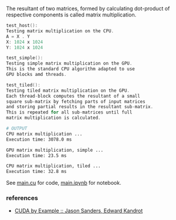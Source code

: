 The resultant of two matrices, formed by calculating
dot-product of respective components is called matrix
multiplication.

```c
test_host():
Testing matrix multiplication on the CPU.
A = X . Y
X: 1024 x 1024
Y: 1024 x 1024
```

```c
test_simple():
Testing simple matrix multiplication on the GPU.
This is the standard CPU algorithm adapted to use
GPU blocks amd threads.
```

```c
test_tiled():
Testing tiled matrix multiplication on the GPU.
Each thread-block computes the resultant of a small
square sub-matrix by fetching parts of input matrices
and storing partial results in the resultant sub-matrix.
This is repeated for all sub-matrices until full
matrix multiplication is calculated.
```

```bash
# OUTPUT
CPU matrix multiplication ...
Execution time: 3078.0 ms

GPU matrix multiplication, simple ...
Execution time: 23.5 ms

CPU matrix multiplication, tiled ...
Execution time: 32.8 ms
```

See [main.cu] for code, [main.ipynb] for notebook.

[main.cu]: main.cu
[main.ipynb]: https://colab.research.google.com/drive/1g0OANPhXuV-iyGwcaLrTMMv0JDQvw6Gd?usp=sharing


### references

- [CUDA by Example :: Jason Sanders, Edward Kandrot](http://www.mat.unimi.it/users/sansotte/cuda/CUDA_by_Example.pdf)
